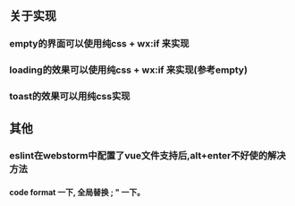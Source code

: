 
## 关于实现
### empty的界面可以使用纯css + wx:if 来实现
### loading的效果可以使用纯css + wx:if 来实现(参考empty)
### toast的效果可以用纯css实现


## 其他
### eslint在webstorm中配置了vue文件支持后,alt+enter不好使的解决方法
#### code format 一下, 全局替换 ; " 一下。
